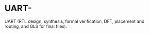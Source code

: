 # UART-
UART (RTL design, synthesis, formal verification, DFT, placement and routing, and GLS for final files).
